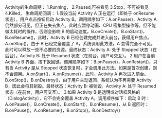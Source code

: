 Activity的生命周期：
1.Running，
2.Paused,可被看见
3.Stop，不可被看见
4.Killed，
生命周期回调：
1.假设当前 Activity A 正在运行（即处于 onResume 状态），用户点击按钮启动 Activity B。调用顺序如下：A.onPause()，Activity A 仍然部分可见，但正在失去焦点。此时应暂停动画、CPU 密集型操作等。但不能做太耗时的操作，否则会影响 B 的启动速度。B.onCreate()，B.onStart()，B.onResume()，此时，Activity B 已经创建完成并进入前台，获得用户焦点。A.onStop()，由于 B 已经完全覆盖了 A，系统调用此方法，A 变得完全不可见。此时可以释放一些不必要的资源。最终状态：Activity A: 处于 Stopped 状态（在后台）。Activity B: 处于 Resumed 状态（在前台，用户可交互）。
2.用户在当前 Activity B 界面，按下返回键。调用顺序如下：B.onPause()，A.onRestart()，只有当 Activity 是从 Stopped 状态恢复时，才会调用此方法。如果是首次创建，则不会调用。A.onStart()，A.onResume()，此时，Activity A 再次进入前台。B.onStop()，B.onDestroy()，由于用户主动返回，系统认为不再需要 Activity B，因此会将其销毁。最终状态：Activity B: 被销毁，Activity A: 处于 Resumed 状态（在前台，用户可交互）。
3.如果 Activity B 是透明或对话框风格的（DialogActivity），它不会完全覆盖 Activity A。调用顺序如下：启动 B 时：A.onPause()，B.onCreate()，B.onStart()，B.onResume()，从 B 返回时：B.onPause()，A.onResume()，B.onStop()，B.onDestroy()
